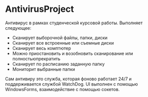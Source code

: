 # AntivirusProject
Антивирус в рамках студенческой курсовой работы. Выполняет следующее:
  - Сканирует выборочной файлы, папки, диски
  - Сканирует все встроенные или съемные диски
  - Сканирует весь комптютер
  - Можно приостановить и возобновить сканирование или полностьюпрекратить
  - Сканирует по расписанию заданную папку
  - Мониторит выбранные папки

Сам антивиру это служба, которая фоново работает 24/7 и поддерживается службой WatchDog. UI выполнен с помощью WindowsForms, взаимодействие с помощью сокетов.

